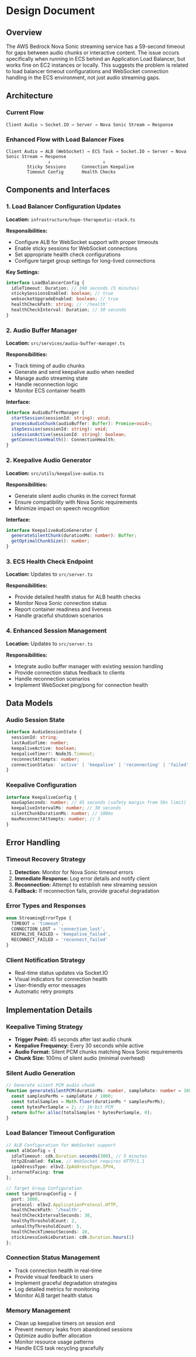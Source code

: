 # Design Document

## Overview

The AWS Bedrock Nova Sonic streaming service has a 59-second timeout for gaps between audio chunks or interactive content. The issue occurs specifically when running in ECS behind an Application Load Balancer, but works fine on EC2 instances or locally. This suggests the problem is related to load balancer timeout configurations and WebSocket connection handling in the ECS environment, not just audio streaming gaps.

## Architecture

### Current Flow
```
Client Audio → Socket.IO → Server → Nova Sonic Stream → Response
```

### Enhanced Flow with Load Balancer Fixes
```
Client Audio → ALB (WebSocket) → ECS Task → Socket.IO → Server → Nova Sonic Stream → Response
                ↓                    ↓
        Sticky Sessions      Connection Keepalive
        Timeout Config       Health Checks
```

## Components and Interfaces

### 1. Load Balancer Configuration Updates
**Location:** `infrastructure/hope-therapeutic-stack.ts`

**Responsibilities:**
- Configure ALB for WebSocket support with proper timeouts
- Enable sticky sessions for WebSocket connections
- Set appropriate health check configurations
- Configure target group settings for long-lived connections

**Key Settings:**
```typescript
interface LoadBalancerConfig {
  idleTimeout: Duration; // 300 seconds (5 minutes)
  stickySessionsEnabled: boolean; // true
  websocketUpgradeEnabled: boolean; // true
  healthCheckPath: string; // '/health'
  healthCheckInterval: Duration; // 30 seconds
}
```

### 2. Audio Buffer Manager
**Location:** `src/services/audio-buffer-manager.ts`

**Responsibilities:**
- Track timing of audio chunks
- Generate and send keepalive audio when needed
- Manage audio streaming state
- Handle reconnection logic
- Monitor ECS container health

**Interface:**
```typescript
interface AudioBufferManager {
  startSession(sessionId: string): void;
  processAudioChunk(audioBuffer: Buffer): Promise<void>;
  stopSession(sessionId: string): void;
  isSessionActive(sessionId: string): boolean;
  getConnectionHealth(): ConnectionHealth;
}
```

### 2. Keepalive Audio Generator
**Location:** `src/utils/keepalive-audio.ts`

**Responsibilities:**
- Generate silent audio chunks in the correct format
- Ensure compatibility with Nova Sonic requirements
- Minimize impact on speech recognition

**Interface:**
```typescript
interface KeepaliveAudioGenerator {
  generateSilentChunk(durationMs: number): Buffer;
  getOptimalChunkSize(): number;
}
```

### 3. ECS Health Check Endpoint
**Location:** Updates to `src/server.ts`

**Responsibilities:**
- Provide detailed health status for ALB health checks
- Monitor Nova Sonic connection status
- Report container readiness and liveness
- Handle graceful shutdown scenarios

### 4. Enhanced Session Management
**Location:** Updates to `src/server.ts`

**Responsibilities:**
- Integrate audio buffer manager with existing session handling
- Provide connection status feedback to clients
- Handle reconnection scenarios
- Implement WebSocket ping/pong for connection health

## Data Models

### Audio Session State
```typescript
interface AudioSessionState {
  sessionId: string;
  lastAudioTime: number;
  keepaliveActive: boolean;
  keepaliveTimer?: NodeJS.Timeout;
  reconnectAttempts: number;
  connectionStatus: 'active' | 'keepalive' | 'reconnecting' | 'failed';
}
```

### Keepalive Configuration
```typescript
interface KeepaliveConfig {
  maxGapSeconds: number; // 45 seconds (safety margin from 59s limit)
  keepaliveIntervalMs: number; // 30 seconds
  silentChunkDurationMs: number; // 100ms
  maxReconnectAttempts: number; // 3
}
```

## Error Handling

### Timeout Recovery Strategy
1. **Detection:** Monitor for Nova Sonic timeout errors
2. **Immediate Response:** Log error details and notify client
3. **Reconnection:** Attempt to establish new streaming session
4. **Fallback:** If reconnection fails, provide graceful degradation

### Error Types and Responses
```typescript
enum StreamingErrorType {
  TIMEOUT = 'timeout',
  CONNECTION_LOST = 'connection_lost',
  KEEPALIVE_FAILED = 'keepalive_failed',
  RECONNECT_FAILED = 'reconnect_failed'
}
```

### Client Notification Strategy
- Real-time status updates via Socket.IO
- Visual indicators for connection health
- User-friendly error messages
- Automatic retry prompts

## Implementation Details

### Keepalive Timing Strategy
- **Trigger Point:** 45 seconds after last audio chunk
- **Keepalive Frequency:** Every 30 seconds while active
- **Audio Format:** Silent PCM chunks matching Nova Sonic requirements
- **Chunk Size:** 100ms of silent audio (minimal overhead)

### Silent Audio Generation
```typescript
// Generate silent PCM audio chunk
function generateSilentPCM(durationMs: number, sampleRate: number = 16000): Buffer {
  const samplesPerMs = sampleRate / 1000;
  const totalSamples = Math.floor(durationMs * samplesPerMs);
  const bytesPerSample = 2; // 16-bit PCM
  return Buffer.alloc(totalSamples * bytesPerSample, 0);
}
```

### Load Balancer Timeout Configuration
```typescript
// ALB Configuration for WebSocket support
const albConfig = {
  idleTimeout: cdk.Duration.seconds(300), // 5 minutes
  http2Enabled: false, // WebSocket requires HTTP/1.1
  ipAddressType: elbv2.IpAddressType.IPV4,
  internetFacing: true
};

// Target Group Configuration
const targetGroupConfig = {
  port: 3000,
  protocol: elbv2.ApplicationProtocol.HTTP,
  healthCheckPath: '/health',
  healthCheckIntervalSeconds: 30,
  healthyThresholdCount: 2,
  unhealthyThresholdCount: 5,
  healthCheckTimeoutSeconds: 10,
  stickinessCookieDuration: cdk.Duration.hours(1)
};
```

### Connection Status Management
- Track connection health in real-time
- Provide visual feedback to users
- Implement graceful degradation strategies
- Log detailed metrics for monitoring
- Monitor ALB target health status

### Memory Management
- Clean up keepalive timers on session end
- Prevent memory leaks from abandoned sessions
- Optimize audio buffer allocation
- Monitor resource usage patterns
- Handle ECS task recycling gracefully